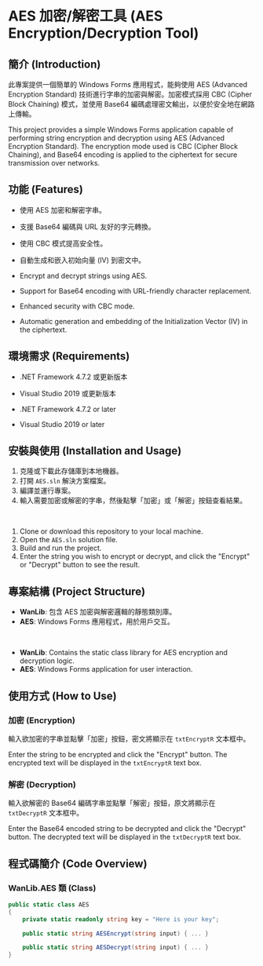 # AES 加密/解密工具 (AES Encryption/Decryption Tool)

## 簡介 (Introduction)

此專案提供一個簡單的 Windows Forms 應用程式，能夠使用 AES (Advanced Encryption Standard) 技術進行字串的加密與解密。加密模式採用 CBC (Cipher Block Chaining) 模式，並使用 Base64 編碼處理密文輸出，以便於安全地在網路上傳輸。

This project provides a simple Windows Forms application capable of performing string encryption and decryption using AES (Advanced Encryption Standard). The encryption mode used is CBC (Cipher Block Chaining), and Base64 encoding is applied to the ciphertext for secure transmission over networks.

## 功能 (Features)

- 使用 AES 加密和解密字串。
- 支援 Base64 編碼與 URL 友好的字元轉換。
- 使用 CBC 模式提高安全性。
- 自動生成和嵌入初始向量 (IV) 到密文中。


- Encrypt and decrypt strings using AES.
- Support for Base64 encoding with URL-friendly character replacement.
- Enhanced security with CBC mode.
- Automatic generation and embedding of the Initialization Vector (IV) in the ciphertext.

## 環境需求 (Requirements)

- .NET Framework 4.7.2 或更新版本
- Visual Studio 2019 或更新版本


- .NET Framework 4.7.2 or later
- Visual Studio 2019 or later

## 安裝與使用 (Installation and Usage)

1. 克隆或下載此存儲庫到本地機器。
2. 打開 `AES.sln` 解決方案檔案。
3. 編譯並運行專案。
4. 輸入需要加密或解密的字串，然後點擊「加密」或「解密」按鈕查看結果。

<br>

1. Clone or download this repository to your local machine.
2. Open the `AES.sln` solution file.
3. Build and run the project.
4. Enter the string you wish to encrypt or decrypt, and click the "Encrypt" or "Decrypt" button to see the result.

## 專案結構 (Project Structure)

- **WanLib**: 包含 AES 加密與解密邏輯的靜態類別庫。
- **AES**: Windows Forms 應用程式，用於用戶交互。

<br>


- **WanLib**: Contains the static class library for AES encryption and decryption logic.
- **AES**: Windows Forms application for user interaction.

## 使用方式 (How to Use)

### 加密 (Encryption)
輸入欲加密的字串並點擊「加密」按鈕，密文將顯示在 `txtEncryptR` 文本框中。

Enter the string to be encrypted and click the "Encrypt" button. The encrypted text will be displayed in the `txtEncryptR` text box.

### 解密 (Decryption)
輸入欲解密的 Base64 編碼字串並點擊「解密」按鈕，原文將顯示在 `txtDecryptR` 文本框中。

Enter the Base64 encoded string to be decrypted and click the "Decrypt" button. The decrypted text will be displayed in the `txtDecryptR` text box.

## 程式碼簡介 (Code Overview)

### WanLib.AES 類 (Class)

```csharp
public static class AES
{
    private static readonly string key = "Here is your key";

    public static string AESEncrypt(string input) { ... }

    public static string AESDecrypt(string input) { ... }
}
